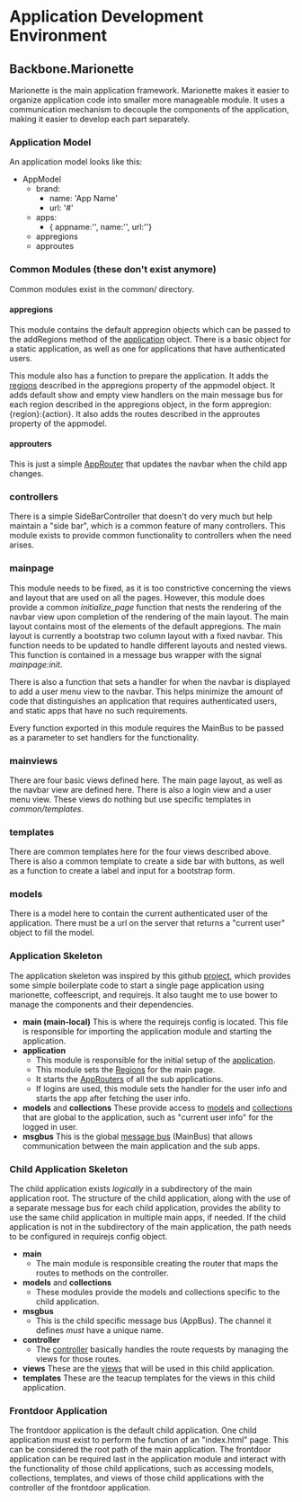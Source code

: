 # Application Development Environment



## Backbone.Marionette

Marionette is the main application framework.  Marionette makes 
it easier to organize application code into smaller more 
manageable module.  It uses a communication mechanism to 
decouple the components of the application, making it easier to 
develop each part separately.

### Application Model

An application model looks like this:

- AppModel
  - brand:
	- name: 'App Name'
	- url: '#'
  - apps: 
	- { appname:'', name:'', url:''}
  - appregions
  - approutes


### Common Modules (these don't exist anymore)

Common modules exist in the common/ directory.

#### appregions

This module contains the default appregion objects which can
be passed to the addRegions method of the
[application](http://marionettejs.com/docs/marionette.application.html)
object.  There is a basic object for a static application, as well
as one for applications that have authenticated users.

This module also has a function to prepare the application.  It adds
the [regions](http://marionettejs.com/docs/marionette.region.html)
described in the appregions property of the appmodel object.  It adds
default show and empty view handlers on the main message bus for each
region described in the appregions object, in the
form appregion:{region}:{action}.  It also adds the routes described
in the approutes property of the appmodel.

#### approuters

This is just a simple
[AppRouter](http://marionettejs.com/docs/marionette.approuter.html)
that updates the navbar when the child app changes.

### controllers

There is a simple SideBarController that doesn't do very much but help
maintain a "side bar", which is a common feature of many controllers.
This module exists to provide common functionality to controllers
when the need arises.

### mainpage

This module needs to be fixed, as it is too constrictive concerning
the views and layout that are used on all the pages.  However, this
module does provide a common *initialize_page* function that nests
the rendering of the navbar view upon completion of the rendering
of the main layout.  The main layout contains most of the elements
of the default appregions.  The main layout is currently a bootstrap
two column layout with a fixed navbar.  This function needs to be
updated to handle different layouts and nested views.  This function
is contained in a message bus wrapper with the signal *mainpage:init*.


There is also a function that sets a handler for when the
navbar is displayed to add a user menu view to the navbar.
This helps minimize the amount of code that distinguishes an
application that requires authenticated users, and static apps
that have no such requirements.

Every function exported in this module requires the MainBus
to be passed as a parameter to set handlers for the functionality.

### mainviews

There are four basic views defined here.  The main page layout,
as well as the navbar view are defined here.  There is also
a login view and a user menu view.  These views do nothing
but use specific templates in *common/templates*.

### templates

There are common templates here for the four views described
above. There is also a common template to create a side bar
with buttons, as well as a function to create a label and
input for a bootstrap form.

### models

There is a model here to contain the current authenticated
user of the application.  There must be a url on the
server that returns a "current user" object to fill the
model.


### Application Skeleton

The application skeleton was inspired by this github
[project](https://github.com/t2k/backbone.marionette-RequireJS),
which provides some simple boilerplate code to start
a single page application using marionette, coffeescript, and
requirejs.  It also taught me to use bower to manage the
components and their dependencies.

- **main (main-local)**
  This is where the requirejs config is located.  This file is 
  responsible for importing the application module and starting
  the application.
- **application**
  - This module is responsible for the initial setup of the
	[application](http://marionettejs.com/docs/marionette.application.html).
  - This module sets the
	[Regions](http://marionettejs.com/docs/marionette.region.html)
	for the main page.
  - It starts the
	[AppRouters](http://marionettejs.com/docs/marionette.approuter.html)
	of all the sub applications.
  - If logins are used, this module sets the handler for the user info
	and starts the app after fetching the user info.
- **models** and **collections**
  These provide access to
  [models](http://backbonejs.org/#Model) and
  [collections](http://backbonejs.org/#Collection) that are 
  global to the application, such as "current user info" for
  the logged in user.
- **msgbus**
  This is the global
  [message bus]( https://github.com/marionettejs/backbone.wreqr)
  (MainBus) that allows communication 
  between the main application and the sub apps.

### Child Application Skeleton

The child application exists *logically* in a subdirectory of
the main application root.  The structure of the child application,
along with the use of a separate message bus for each child application,
provides the ability to use the same child application in multiple
main apps, if needed.  If the child application is not in the subdirectory
of the main application, the path needs to be configured in requirejs
config object.

- **main**
  - The main module is responsible creating the router that maps
	the routes to methods on the controller.
- **models** and **collections**
  - These modules provide the models and collections specific to
	the child application.
- **msgbus**
  - This is the child specific message bus (AppBus).  The channel
	it defines *must* have a unique name.
- **controller**
  - The [controller](http://marionettejs.com/docs/marionette.controller.html)
	basically handles the route requests by managing the views
	for those routes.
- **views**
  These are the
  [views](http://marionettejs.com/docs/marionette.region.html)
  that will be used in this child application.
- **templates**
  These are the teacup templates for the views in this child application.

### Frontdoor Application

The frontdoor application is the default child application.  One
child application must exist to perform the function of an "index.html"
page.  This can be considered the root path of the main application.
The frontdoor application can be required last in the application module
and interact with the functionality of those child applications, such as
accessing models, collections, templates, and views of those child
applications with the controller of the frontdoor application.

